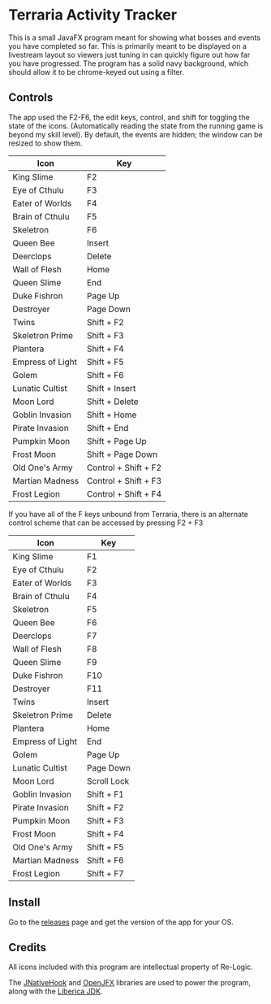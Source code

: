 # Terraria Activity Tracker
This is a small JavaFX program meant for showing what bosses and events you have completed so far. This is primarily meant to be displayed on a livestream layout so viewers just tuning in can quickly figure out how far you have progressed. The program has a solid navy background, which should allow it to be chrome-keyed out using a filter.
## Controls
The app used the F2-F6, the edit keys, control, and shift for toggling the state of the icons. (Automatically reading the state from the running game is beyond my skill level). By default, the events are hidden; the window can be resized to show them.

| Icon             | Key                  |
|------------------|----------------------|
| King Slime       | F2                   |
| Eye of Cthulu    | F3                   |
| Eater of Worlds  | F4                   |
| Brain of Cthulu  | F5                   |
| Skeletron        | F6                   |
| Queen Bee        | Insert               |
| Deerclops        | Delete               |
| Wall of Flesh    | Home                 |
| Queen Slime      | End                  |
| Duke Fishron     | Page Up              |
| Destroyer        | Page Down            |
| Twins            | Shift + F2           |
| Skeletron Prime  | Shift + F3           |
| Plantera         | Shift + F4           |
| Empress of Light | Shift + F5           |
| Golem            | Shift + F6           |
| Lunatic Cultist  | Shift + Insert       |
| Moon Lord        | Shift + Delete       |
| Goblin Invasion  | Shift + Home         |
| Pirate Invasion  | Shift + End          |
| Pumpkin Moon     | Shift + Page Up      |
| Frost Moon       | Shift + Page Down    |
| Old One's Army   | Control + Shift + F2 |
| Martian Madness  | Control + Shift + F3 |
| Frost Legion     | Control + Shift + F4 |

If you have all of the F keys unbound from Terraria, there is an alternate control scheme that can be accessed by
pressing F2 + F3

| Icon             | Key         |
|------------------|-------------|
| King Slime       | F1          |
| Eye of Cthulu    | F2          |
| Eater of Worlds  | F3          |
| Brain of Cthulu  | F4          |
| Skeletron        | F5          |
| Queen Bee        | F6          |
| Deerclops        | F7          |
| Wall of Flesh    | F8          |
| Queen Slime      | F9          |
| Duke Fishron     | F10         |
| Destroyer        | F11         |
| Twins            | Insert      |
| Skeletron Prime  | Delete      |
| Plantera         | Home        |
| Empress of Light | End         |
| Golem            | Page Up     |
| Lunatic Cultist  | Page Down   |
| Moon Lord        | Scroll Lock |
| Goblin Invasion  | Shift + F1  |
| Pirate Invasion  | Shift + F2  |
| Pumpkin Moon     | Shift + F3  |
| Frost Moon       | Shift + F4  |
| Old One's Army   | Shift + F5  |
| Martian Madness  | Shift + F6  |
| Frost Legion     | Shift + F7  |

## Install

Go to the [releases](https://github.com/minus1over12/Terraria-Activity-Tracker/releases) page and get the version of the
app for your OS.

## Credits

All icons included with this program are intellectual property of Re-Logic.

The [JNativeHook](https://github.com/kwhat/jnativehook) and [OpenJFX](https://openjfx.io/) libraries are used to power
the program, along with the [Liberica JDK](https://bell-sw.com/pages/libericajdk/).